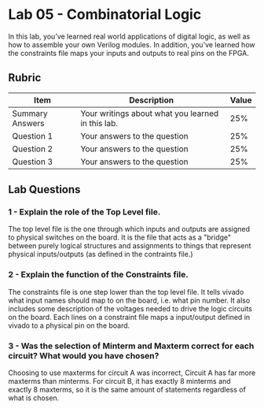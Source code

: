 # Lab 05 - Combinatorial Logic

In this lab, you’ve learned real world applications of digital logic, as well
as how to assemble your own Verilog modules. In addition, you’ve learned how
the constraints file maps your inputs and outputs to real pins on the FPGA.

## Rubric

| Item | Description | Value |
| ---- | ----------- | ----- |
| Summary Answers | Your writings about what you learned in this lab. | 25% |
| Question 1 | Your answers to the question | 25% |
| Question 2 | Your answers to the question | 25% |
| Question 3 | Your answers to the question | 25% |

## Lab Questions

### 1 - Explain the role of the Top Level file.
The top level file is the one through which inputs and outputs are assigned to physical switches on the board. It is the file that acts as a "bridge" between purely logical structures and assignments to things that represent physical inputs/outputs (as defined in the contraints file.)

### 2 - Explain the function of the Constraints file.
The constraints file is one step lower than the top level file. It tells vivado what input names should map to on the board, i.e. what pin number. It also includes some description of the voltages needed to drive the logic circuits on the board. Each lines on a constraint file maps a input/output defined in vivado to a physical pin on the board.

### 3 - Was the selection of Minterm and Maxterm correct for each circuit? What would you have chosen?

Choosing to use maxterms for circuit A was incorrect, Circuit A has far more maxterms than minterms. For circuit B, it has exactly 8 minterms and exactly 8 maxterms, so it is the same amount of statements regardless of what is chosen. 